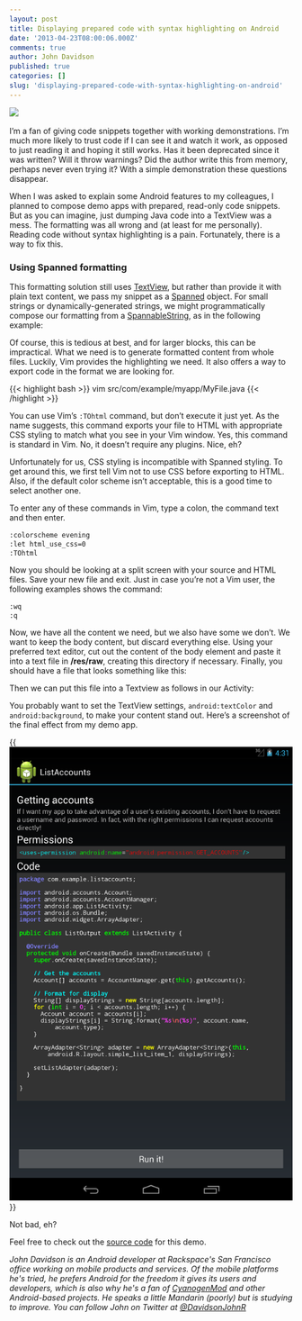 ```yaml
---
layout: post
title: Displaying prepared code with syntax highlighting on Android
date: '2013-04-23T08:00:06.000Z'
comments: true
author: John Davidson
published: true
categories: []
slug: 'displaying-prepared-code-with-syntax-highlighting-on-android' 
---
```

<img class='image-right' src='/blog/displaying-prepared-code-with-syntax-highlighting-on-android/android_logo.jpg'/>

I’m a fan of giving code snippets together with working demonstrations. I’m much more likely to trust code if I can see it and watch it work, as opposed to just reading it and hoping it still works. Has it been deprecated since it was written? Will it throw warnings? Did the author write this from memory, perhaps never even trying it? With a simple demonstration these questions disappear.

When I was asked to explain some Android features to my colleagues, I planned to compose demo apps with prepared, read-only code snippets. But as you can imagine, just dumping Java code into a TextView was a mess. The formatting was all wrong and (at least for me personally). Reading code without syntax highlighting is a pain. Fortunately, there is a way to fix this.

<!--more-->

### Using Spanned formatting

This formatting solution still uses [TextView](http://developer.android.com/reference/android/widget/TextView.html), but rather than provide it with plain text content, we pass my snippet as a [Spanned](http://developer.android.com/reference/android/text/Spanned.html) object. For small strings or dynamically-generated strings, we might programmatically compose our formatting from a [SpannableString](http://developer.android.com/reference/android/text/SpannableString.html), as in the following example:

<script src="https://gist.github.com/marcab/8fcd2df7f106b97c8071.js"></script>

Of course, this is tedious at best, and for larger blocks, this can be impractical. What we need is to generate formatted content from whole files. Luckily, Vim provides the highlighting we need. It also offers a way to export code in the format we are looking for.

{{< highlight bash >}}
vim src/com/example/myapp/MyFile.java
{{< /highlight >}}

You can use Vim’s `:TOhtml` command, but don’t execute it just yet. As the name suggests, this command exports your file to HTML with appropriate CSS styling to match what you see in your Vim window. Yes, this command is standard in Vim. No, it doesn’t require any plugins. Nice, eh?

Unfortunately for us, CSS styling is incompatible with Spanned styling. To get around this, we first tell Vim not to use CSS before exporting to HTML. Also, if the default color scheme isn’t acceptable, this is a good time to select another one.

To enter any of these commands in Vim, type a colon, the command text and then enter.

```
:colorscheme evening
:let html_use_css=0
:TOhtml
```

Now you should be looking at a split screen with your source and HTML files. Save your new file and exit. Just in case you’re not a Vim user, the following examples shows the command:

```
:wq
:q
```

Now, we have all the content we need, but we also have some we don’t. We want to keep the body content, but discard everything else. Using your preferred text editor, cut out the content of the body element and paste it into a text file in **/res/raw**, creating this directory if necessary. Finally, you should have a file that looks something like this:

<script src="https://gist.github.com/marcab/145bad7283b82738e1ea.js" type="text/javascript"></script>

Then we can put this file into a Textview as follows in our Activity:

<script src="https://gist.github.com/marcab/4e729bd8e675e650d167.js" type="text/javascript"></script>

You probably want to set the TextView settings, `android:textColor` and `android:background`, to make your content stand out. Here’s a screenshot of the final effect from my demo app.

{{<img src="android.png" title="" alt="">}}


Not bad, eh?

Feel free to check out the [source code](https://github.com/marcab/list-accounts) for this demo.

_John Davidson is an Android developer at Rackspace's San Francisco office working on mobile products and services.  Of the mobile platforms he's tried, he prefers Android for the freedom it gives its users and developers, which is also why he's a fan of [CyanogenMod](http://www.cyanogenmod.org/) and other Android-based projects.  He speaks a little Mandarin (poorly) but is studying to improve.  You can follow John on Twitter at [@DavidsonJohnR](http://twitter.com/DavidsonJohnR)_
